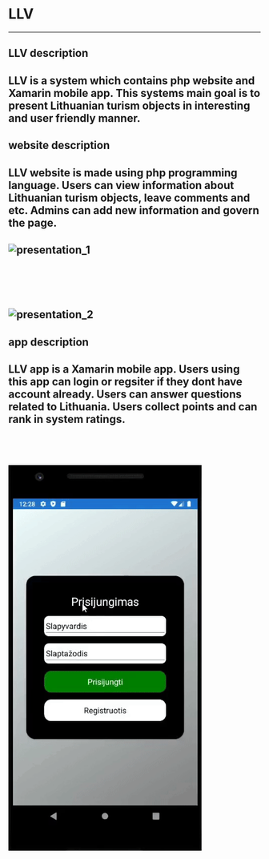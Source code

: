 # LLV
---
## LLV description
  LLV is a system which contains php website and Xamarin mobile app. 
  This systems main goal is to present Lithuanian turism objects 
  in interesting and user friendly manner.
---
## website description
  LLV website is made using php programming language. Users can view information about 
  Lithuanian turism objects, leave comments and etc. Admins can add new information 
  and govern the page.
---
![presentation_1](res/presentation_1.gif)
<br/><br/>
---
<br/><br/>
![presentation_2](res/presentation_2.gif)
---
## app description
  LLV app is a Xamarin mobile app. Users using this app can login or regsiter if they 
  dont have account already. Users can answer questions related to Lithuania. Users collect points 
  and can rank in system ratings.
---
<br/><br/>
![presentation_3](res/presentation_3.gif)
---
